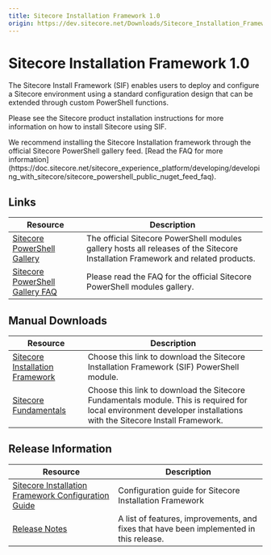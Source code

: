 ```yaml
---
title: Sitecore Installation Framework 1.0
origin: https://dev.sitecore.net/Downloads/Sitecore_Installation_Framework/1x/Sitecore_Installation_Framework_10
---
```


# Sitecore Installation Framework 1.0

The Sitecore Install Framework (SIF) enables users to deploy and configure a Sitecore environment using a standard configuration design that can be extended through custom PowerShell functions.

Please see the Sitecore product installation instructions for more information on how to install Sitecore using SIF.

  <Alert variant='warning' mb={4}>
    <AlertIcon />
    We recommend installing the Sitecore Installation framework through the official Sitecore PowerShell gallery feed. [Read the FAQ for more information](https://doc.sitecore.net/sitecore_experience_platform/developing/developing_with_sitecore/sitecore_powershell_public_nuget_feed_faq).
  </Alert>
  

## Links

 | Resource | Description |
 | --- | --- |
 | [Sitecore PowerShell Gallery](https://cloudsmith.io/~sitecore/repos/resources/packages/) | The official Sitecore PowerShell modules gallery hosts all releases of the Sitecore Installation Framework and related products. |
 | [Sitecore PowerShell Gallery FAQ](https://doc.sitecore.net/sitecore_experience_platform/developing/developing_with_sitecore/sitecore_powershell_public_nuget_feed_faq) | Please read the FAQ for the official Sitecore PowerShell modules gallery. |

## Manual Downloads

 | Resource | Description |
 | --- | --- |
 | [Sitecore Installation Framework](https://sitecoredev.azureedge.net/~/media/1E0BE75B4FD74A24B783C19B9EA0D642.ashx?date=20171011T161519) | Choose this link to download the Sitecore Installation Framework (SIF) PowerShell module. |
 | [Sitecore Fundamentals](https://sitecoredev.azureedge.net/~/media/58FFD49795AD4D5895FF483C0633774E.ashx?date=20171011T161610) | Choose this link to download the Sitecore Fundamentals module. This is required for local environment developer installations with the Sitecore Install Framework. |

## Release Information

 | Resource | Description |
 | --- | --- |
 | [Sitecore Installation Framework Configuration Guide](https://sitecoredev.azureedge.net/~/media/9C3F04E3DEBA44668FF9A2F660D18237.ashx?date=20171103T141018) | Configuration guide for Sitecore Installation Framework |
 | [Release Notes](/downloads/Sitecore%20Installation%20Framework/1x/Sitecore%20Installation%20Framework%2010/Release%20Notes) | A list of features, improvements, and fixes that have been implemented in this release. |